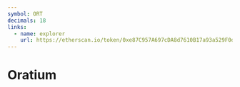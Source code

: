 ```yaml
---
symbol: ORT
decimals: 18
links:
  - name: explorer
    url: https://etherscan.io/token/0xe87C957A697cDA8d7610B17a93a529F0dB6cA7fd
---
```


# Oratium
